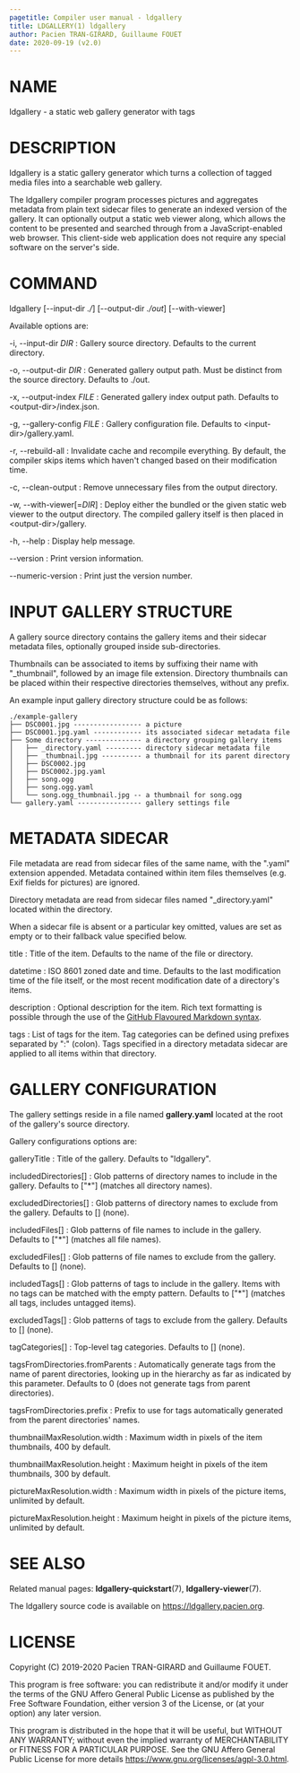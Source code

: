 ```yaml
---
pagetitle: Compiler user manual - ldgallery
title: LDGALLERY(1) ldgallery
author: Pacien TRAN-GIRARD, Guillaume FOUET
date: 2020-09-19 (v2.0)
---
```



# NAME

ldgallery - a static web gallery generator with tags


# DESCRIPTION

ldgallery is a static gallery generator which turns a collection of tagged media files into a searchable web gallery.

The ldgallery compiler program processes pictures and aggregates metadata from plain text sidecar files to generate an indexed version of the gallery.
It can optionally output a static web viewer along, which allows the content to be presented and searched through from a JavaScript-enabled web browser.
This client-side web application does not require any special software on the server's side.


# COMMAND

ldgallery [\--input-dir _./_] [\--output-dir _./out_] [\--with-viewer]

Available options are:

-i, \--input-dir _DIR_
: Gallery source directory.
  Defaults to the current directory.

-o, \--output-dir _DIR_
: Generated gallery output path.
  Must be distinct from the source directory.
  Defaults to ./out.

-x, \--output-index _FILE_
: Generated gallery index output path.
  Defaults to \<output-dir\>/index.json.

-g, \--gallery-config _FILE_
: Gallery configuration file.
  Defaults to \<input-dir\>/gallery.yaml.

-r, \--rebuild-all
: Invalidate cache and recompile everything.
  By default, the compiler skips items which haven't changed based on their modification time.

-c, \--clean-output
: Remove unnecessary files from the output directory.

-w, \--with-viewer[=_DIR_]
: Deploy either the bundled or the given static web viewer to the output directory.
  The compiled gallery itself is then placed in \<output-dir\>/gallery.

-h, \--help
: Display help message.

\--version
: Print version information.

\--numeric-version
: Print just the version number.


# INPUT GALLERY STRUCTURE

A gallery source directory contains the gallery items and their sidecar metadata files, optionally grouped inside sub-directories.

Thumbnails can be associated to items by suffixing their name with "\_thumbnail", followed by an image file extension.
Directory thumbnails can be placed within their respective directories themselves, without any prefix.

An example input gallery directory structure could be as follows:

```
./example-gallery
├── DSC0001.jpg ----------------- a picture
├── DSC0001.jpg.yaml ------------ its associated sidecar metadata file
├── Some directory -------------- a directory grouping gallery items
│   ├── _directory.yaml --------- directory sidecar metadata file
│   ├── _thumbnail.jpg ---------- a thumbnail for its parent directory
│   ├── DSC0002.jpg
│   ├── DSC0002.jpg.yaml
│   ├── song.ogg
│   ├── song.ogg.yaml
│   └── song.ogg_thumbnail.jpg -- a thumbnail for song.ogg
└── gallery.yaml ---------------- gallery settings file
```


# METADATA SIDECAR

File metadata are read from sidecar files of the same name, with the ".yaml" extension appended.
Metadata contained within item files themselves (e.g. Exif fields for pictures) are ignored.

Directory metadata are read from sidecar files named "\_directory.yaml" located within the directory.

When a sidecar file is absent or a particular key omitted, values are set as empty or to their fallback value specified below.

title
: Title of the item.
  Defaults to the name of the file or directory.

datetime
: ISO 8601 zoned date and time.
  Defaults to the last modification time of the file itself,
  or the most recent modification date of a directory's items.

description
: Optional description for the item.
  Rich text formatting is possible through the use of the [GitHub Flavoured Markdown syntax][GFM].

  [GFM]: https://github.github.com/gfm/

tags
: List of tags for the item.
  Tag categories can be defined using prefixes separated by ":" (colon).
  Tags specified in a directory metadata sidecar are applied to all items within that directory.


# GALLERY CONFIGURATION

The gallery settings reside in a file named __gallery.yaml__ located at the root of the gallery's source directory.

Gallery configurations options are:

galleryTitle
: Title of the gallery.
  Defaults to "ldgallery".

includedDirectories[]
: Glob patterns of directory names to include in the gallery.
  Defaults to ["\*"] (matches all directory names).

excludedDirectories[]
: Glob patterns of directory names to exclude from the gallery.
  Defaults to [] (none).

includedFiles[]
: Glob patterns of file names to include in the gallery.
  Defaults to ["\*"] (matches all file names).

excludedFiles[]
: Glob patterns of file names to exclude from the gallery.
  Defaults to [] (none).

includedTags[]
: Glob patterns of tags to include in the gallery.
  Items with no tags can be matched with the empty pattern.
  Defaults to ["\*"] (matches all tags, includes untagged items).

excludedTags[]
: Glob patterns of tags to exclude from the gallery.
  Defaults to [] (none).

tagCategories[]
: Top-level tag categories.
  Defaults to [] (none).

tagsFromDirectories.fromParents
: Automatically generate tags from the name of parent directories, looking up in the hierarchy as far as indicated by this parameter.
  Defaults to 0 (does not generate tags from parent directories).

tagsFromDirectories.prefix
: Prefix to use for tags automatically generated from the parent directories' names.

thumbnailMaxResolution.width
: Maximum width in pixels of the item thumbnails, 400 by default.

thumbnailMaxResolution.height
: Maximum height in pixels of the item thumbnails, 300 by default.

pictureMaxResolution.width
: Maximum width in pixels of the picture items, unlimited by default.

pictureMaxResolution.height
: Maximum height in pixels of the picture items, unlimited by default.


# SEE ALSO

Related manual pages: __ldgallery-quickstart__(7), __ldgallery-viewer__(7).

The ldgallery source code is available on <https://ldgallery.pacien.org>.


# LICENSE

Copyright (C) 2019-2020  Pacien TRAN-GIRARD and Guillaume FOUET.

This program is free software: you can redistribute it and/or modify it under the terms of the GNU Affero General Public License as published by the Free Software Foundation, either version 3 of the License, or (at your option) any later version.

This program is distributed in the hope that it will be useful, but WITHOUT ANY WARRANTY; without even the implied warranty of MERCHANTABILITY or FITNESS FOR A PARTICULAR PURPOSE.
See the GNU Affero General Public License for more details <https://www.gnu.org/licenses/agpl-3.0.html>.
